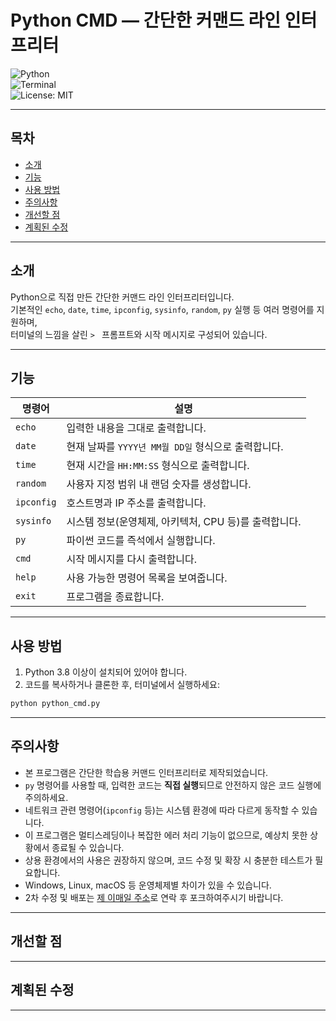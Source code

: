 
# Python CMD — 간단한 커맨드 라인 인터프리터

![Python](https://img.shields.io/badge/Python-3.8%2B-blue)  
![Terminal](https://img.shields.io/badge/Terminal-Simple-green)  
![License: MIT](https://img.shields.io/badge/License-MIT-yellow.svg)

---

## 목차

- [소개](#소개)  
- [기능](#기능)  
- [사용 방법](#사용-방법)  
- [주의사항](#주의사항)  
- [개선할 점](#개선할-점)  
- [계획된 수정](#계획된-수정)

---

## 소개

Python으로 직접 만든 간단한 커맨드 라인 인터프리터입니다.  
기본적인 `echo`, `date`, `time`, `ipconfig`, `sysinfo`, `random`, `py` 실행 등 여러 명령어를 지원하며,  
터미널의 느낌을 살린 `> ` 프롬프트와 시작 메시지로 구성되어 있습니다.

---

## 기능

| 명령어     | 설명                                                             |
| ---------- | -------------------------------------------------------------- |
| `echo`     | 입력한 내용을 그대로 출력합니다.                               |
| `date`     | 현재 날짜를 `YYYY년 MM월 DD일` 형식으로 출력합니다.             |
| `time`     | 현재 시간을 `HH:MM:SS` 형식으로 출력합니다.                   |
| `random`   | 사용자 지정 범위 내 랜덤 숫자를 생성합니다.                    |
| `ipconfig` | 호스트명과 IP 주소를 출력합니다.                                |
| `sysinfo`  | 시스템 정보(운영체제, 아키텍처, CPU 등)를 출력합니다.          |
| `py`       | 파이썬 코드를 즉석에서 실행합니다.                              |
| `cmd`      | 시작 메시지를 다시 출력합니다.                                 |
| `help`     | 사용 가능한 명령어 목록을 보여줍니다.                           |
| `exit`     | 프로그램을 종료합니다.                                         |

---

## 사용 방법

1. Python 3.8 이상이 설치되어 있어야 합니다.  
2. 코드를 복사하거나 클론한 후, 터미널에서 실행하세요:

```bash
python python_cmd.py
```

---

## 주의사항

- 본 프로그램은 간단한 학습용 커맨드 인터프리터로 제작되었습니다.  
- `py` 명령어를 사용할 때, 입력한 코드는 **직접 실행**되므로 안전하지 않은 코드 실행에 주의하세요.  
- 네트워크 관련 명령어(`ipconfig` 등)는 시스템 환경에 따라 다르게 동작할 수 있습니다.  
- 이 프로그램은 멀티스레딩이나 복잡한 에러 처리 기능이 없으므로, 예상치 못한 상황에서 종료될 수 있습니다.  
- 상용 환경에서의 사용은 권장하지 않으며, 코드 수정 및 확장 시 충분한 테스트가 필요합니다.  
- Windows, Linux, macOS 등 운영체제별 차이가 있을 수 있습니다.
- 2차 수정 및 배포는 [제 이매일 주소](mailto:jihoo1408010@gmail.com)로 연락 후 포크하여주시기 바랍니다.

---

## 개선할 점

<!-- 여기에 개선할 점을 작성하세요 -->

---

## 계획된 수정

<!-- 여기에 계획된 수정 사항을 작성하세요 -->

---
